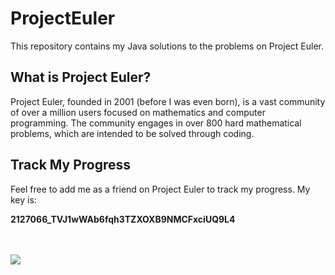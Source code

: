 # ProjectEuler

This repository contains my Java solutions to the problems on Project Euler.

## What is Project Euler?

Project Euler, founded in 2001 (before I was even born), is a vast community of over a million users focused on mathematics and computer programming. The community engages in over 800 hard mathematical problems, which are intended to be solved through coding.

## Track My Progress

Feel free to add me as a friend on Project Euler to track my progress. My key is:

**2127066_TVJ1wWAb6fqh3TZXOXB9NMCFxciUQ9L4**

</br></br>
![](https://projecteuler.net/profile/hoodrichpirobo.png)
